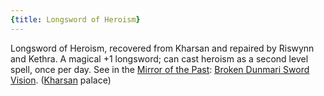```yaml
---
{title: Longsword of Heroism}
---
```



 Longsword of Heroism, recovered from Kharsan and repaired by Riswynn and Kethra. A magical +1 longsword; can cast heroism as a second level spell, once per day. See in the [Mirror of the Past](<./mirror-of-the-past.md>): [Broken Dunmari Sword Vision](<../../mirror-visions/broken-dunmari-sword-vision.md>). ([Kharsan](<../../../../gazetteer/greater-dunmar/dunmari-basin/kharsan.md>) palace)